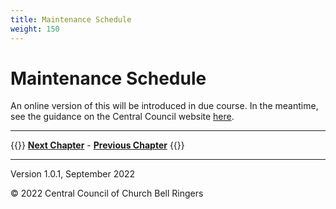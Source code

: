 ```yaml
---
title: Maintenance Schedule
weight: 150
---
```


# Maintenance Schedule

An online version of this will be introduced in due course. In the meantime, see the guidance on the Central Council website [here](https://cccbr.org.uk/wp-content/uploads/2021/01/Record-sheet-quarterly-and-annual-checks-Jan-2021-V1.pdf).

----

{{<hint info>}}
**[Next Chapter](../160-fault-finding/)** - **[Previous Chapter](../130-bells/)**
{{</hint>}}

-----


Version 1.0.1, September 2022

© 2022 Central Council of Church Bell Ringers

